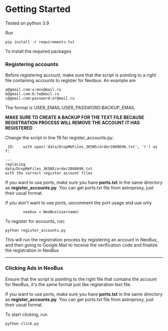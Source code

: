 # Getting Started

Tested on python 3.9

Run
```angular2html
pip install -r requirements.txt
```
To install the required packages


### Registering accounts
Before registering account, make sure that the script is pointing to a right file containing
accounts to register for Neobux. An example are
```angular2html
a@gmail.com:a:mos@mail.ru
b@gmail.com:b:te@mail.ru
c@gmail.com:password:er@mail.ru
```
The format is USER_EMAIL:USER_PASSWORD:BACKUP_EMAIL 

**MAKE SURE TO CREATE A BACKUP FOR THE TEXT FILE BECAUSE REGISTRATION PROCESS WILL REMOVE THE ACCOUNT IT HAS REGISTERED**

Change the script in line 19 for register_accounts.py:
```angular2html
 19:	with open('data/DropMeFiles_3K5N5/order2808696.txt', 'r') as f:

---
replacing 
data/DropMeFiles_3K5N5/order2808696.txt
with the correct register account files

```

If you want to use ports, make sure you have **ports.txt** in the same directory as 
**register_accounts.py**. You can get ports.txt file from astroproxy, just their usual format.

If you don't want to use ports, uncomment the port usage and use only 
```angular2html
		neobux = NeoBux(username)
```

To register for accounts, run:
```angular2html
python register_accounts.py
```

This will run the registration process by registering an account in NeoBux, and then going to
Google Mail to receive the verification code and finalize the registration in NeoBux

---

### Clicking Ads in NeoBux
Ensure that the script is pointing to the right file that contains the account
for NeoBux, it's the same format just like registration text file.

If you want to use ports, make sure you have **ports.txt** in the same directory as 
**register_accounts.py**. You can get ports.txt file from astroproxy, just their usual format.


To start clicking, run
```angular2html
python click.py
```





